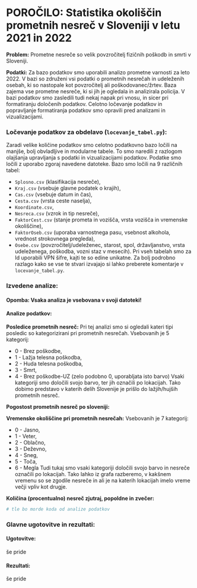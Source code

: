 # POROČILO: Statistika okoliščin prometnih nesreč v Sloveniji v letu 2021 in 2022

**Problem:** Prometne nesreče so velik povzročitelj fizičnih poškodb in smrti v Sloveniji.

**Podatki:** Za bazo podatkov smo uporabili analizo prometne varnosti za leto 2022. V bazi so združeni vsi podatki o prometnih nesrečah in udeleženih osebah, ki so nastopale kot povzročitelj ali poškodovanec/žrtev. Baza zajema vse prometne nesreče, ki si jih je ogledala in analizirala policija. V bazi podatkov smo zasledili tudi nekaj napak pri vnosu, in sicer pri formatiranju določenih podatkov. Celotno ločevanje podatkov in popravljanje formatiranja podatkov smo opravili pred analizami in vizualizacijami.

### Ločevanje podatkov za obdelavo (`locevanje_tabel.py`):
Zaradi velike količine podatkov smo celotno podatkovno bazo ločili na manjše, bolj obvladljive in modularne tabele. To smo naredili z razlogom olajšanja upravljanja s podatki in vizualizacijami podatkov. Podatke smo ločili z uporabo zgoraj navedene datoteke. Bazo smo ločili na 9 različnih tabel: 
- `Splosno.csv` (klasifikacija nesreče),  
- `Kraj.csv` (vsebuje glavne podatek o krajih), 
- `Cas.csv` (vsebuje datum in čas), 
- `Cesta.csv` (vrsta ceste naselja), 
- `Koordinate.csv`, 
- `Nesreca.csv` (vzrok in tip nesreče), 
- `FaktorCest.csv` (stanje prometa in vozišča, vrsta vozišča in vremenske okoliščine), 
- `FaktorOseb.csv` (uporaba varnostnega pasu, vsebnost alkohola, vrednost strokovnega pregleda),
- `Osebe.csv` (povzročitelj/udeleženec, starost, spol, državljanstvo, vrsta udeleženega, poškodba, vozni staz v mesecih). 
Pri vseh tabelah smo za Id uporabili VPN šifre, kajti te so edine unikatne.
Za bolj podrobno razlago kako se vse te stvari izvajajo si lahko preberete komentarje v `locevanje_tabel.py`.

### Izvedene analize:

#### Opomba: Vsaka analiza je vsebovana v svoji datoteki!

#### Analize podatkov:

<!-- pogledu kaj so tipi posledic pri pn, določu barve, pobarvu lokacije tiste barve kukr je tip posledic -->
**Posledice prometnih nesreč:** Pri tej analizi smo si ogledali kateri tipi posledic so kategorizirani pri prometnih nesrečah. 
Vsebovanih je 5 kategorij: 
- 0 - Brez poškodbe, 
- 1 - Lažja telesna poškodba, 
- 2 - Huda telesna poškodba, 
- 3 - Smrt, 
- 4 - Brez poškodbe-UZ (zelo podobno 0, uporabljata isto barvo)
Vsaki kategoriji smo določili svojo barvo, ter jih označili po lokacijah. Tako dobimo predstavo v katerih delih Slovenije je prišlo do lažjih/hujših prometnih nesreč.

<!-- uzeu use prometne in jih fuknu u eno mapo -->
**Pogostost prometnih nesreč po sloveniji:** 

<!--  -->
**Vremenske okoliščine pri prometnih nesrečah:** 
Vsebovanih je 7 kategorij: 
- 0 - Jasno, 
- 1 - Veter, 
- 2 - Oblačno, 
- 3 - Deževno, 
- 4 - Sneg, 
- 5 - Toča, 
- 6 - Megla
Tudi tukaj smo vsaki kategoriji določili svojo barvo in nesreče označili po lokacijah. Tako lahko iz grafa razberemo, v kakšnem vremenu so se zgodile nesreče in ali je na katerih lokacijah imelo vreme večji vpliv kot drugje.

<!--  -->
**Količina (procentualno) nesreč zjutraj, popoldne in zvečer:** 

```python
# tle bo morde koda od analize podatkov
```

### Glavne ugotovitve in rezultati:

#### Ugotovitve:
še pride

#### Rezultati:
še pride
